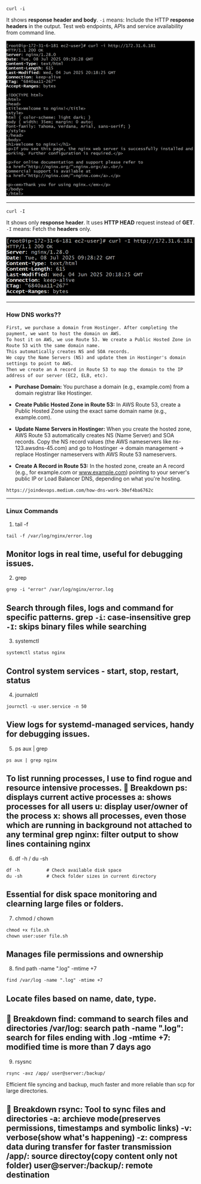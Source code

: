 ```
curl -i
```
It shows **response header and body**.
`-i` means: Include the HTTP **response headers** in the output.
Test web endpoints, APIs and service availability from command line.

![alt text](image.png)

---

```
curl -I
```
It shows only **response header**.
It uses **HTTP HEAD** request instead of **GET**.
`-I` means: Fetch the **headers** only.

![alt text](image-1.png)

---

### **How DNS works??**

```
First, we purchase a domain from Hostinger. After completing the payment, we want to host the domain on AWS.
To host it on AWS, we use Route 53. We create a Public Hosted Zone in Route 53 with the same domain name.
This automatically creates NS and SOA records.
We copy the Name Servers (NS) and update them in Hostinger's domain settings to point to AWS.
Then we create an A record in Route 53 to map the domain to the IP address of our server (EC2, ELB, etc).
```

- **Purchase Domain:**
  You purchase a domain (e.g., example.com) from a domain registrar like Hostinger.

- **Create Public Hosted Zone in Route 53:**
  In AWS Route 53, create a Public Hosted Zone using the exact same domain name (e.g., example.com).

- **Update Name Servers in Hostinger:**
  When you create the hosted zone, AWS Route 53 automatically creates NS (Name Server) and SOA records.
  Copy the NS record values (the AWS nameservers like ns-123.awsdns-45.com) and go to Hostinger → domain management → replace Hostinger nameservers with AWS Route 53 nameservers.

- **Create A Record in Route 53:**
  In the hosted zone, create an A record (e.g., for example.com or www.example.com) pointing to your server's public IP or Load Balancer DNS, depending on what you're hosting.

```
https://joindevops.medium.com/how-dns-work-30ef4ba6762c
```
---

### **Linux Commands**
1. tail -f
```
tail -f /var/log/nginx/error.log
```
Monitor logs in real time, useful for debugging issues.
---
2. grep
```
grep -i "error" /var/log/nginx/error.log
```
Search through files, logs and command for specific patterns.
grep `-i`: case-insensitive
grep `-I`: skips binary files while searching
---
3. systemctl
```
systemctl status nginx
```
Control system services - start, stop, restart, status
---
4. journalctl
```
journctl -u user.service -n 50
```
View logs for systemd-managed services, handy for debugging issues.
---
5. ps aux | grep
```
ps aux | grep nginx
```
To list running processes, I use to find rogue and resource intensive processes.
🧱 Breakdown
ps: displays current active processes
a: shows processes for all users
u: display user/owner of the process
x: shows all processes, even those which are running in background not attached to any terminal
grep nginx: filter output to show lines containing nginx
---
6. df -h / du -sh
```
df -h          # Check available disk space
du -sh         # Check folder sizes in current directory
```
Essential for disk space monitoring and clearning large files or folders.
---
7. chmod / chown
```
chmod +x file.sh
chown user:user file.sh
```
Manages file permissions and ownership
---
8. find path -name ".log" -mtime +7
```
find /var/log -name ".log" -mtime +7
```
Locate files based on name, date, type.
---
🧱 Breakdown
find: command to search files and directories
/var/log: search path
-name ".log": search for files ending with .log
-mtime +7: modified time is more than 7 days ago
---
9. rsysnc
```
rsync -avz /app/ user@server:/backup/
```
Efficient file syncing and backup, much faster and more reliable than scp for large directories.

🧱 Breakdown
rsync: Tool to sync files and directories
-a: archieve mode(preserves permissions, timestamps and symbolic links)
-v: verbose(show what's happening)
-z: compress data during transfer for faster transmission
/app/: source directoy(copy content only not folder)
user@server:/backup/: remote destination
---